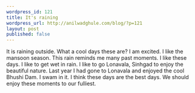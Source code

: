 ```yaml
--- 
wordpress_id: 121
title: It's raining
wordpress_url: http://anilwadghule.com/blog/?p=121
layout: post
published: false
---
```

It is raining outside. What a cool days these are?  I am excited. I like the mansoon season. This rain reminds me many past moments. I like these days. I like to get wet in rain. I like to go Lonavala, Sinhgad to enjoy the beautiful nature. Last year I had gone to Lonavala and enjoyed the cool Bhushi Dam. I swam in it. I think these days are the best days. We should enjoy these moments to our fulliest.
